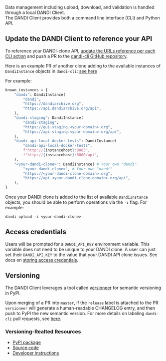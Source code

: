 Data management including upload, download, and validation is handled through a local DANDI Client.  
The DANDI Client provides both a command line interface (CLI) and Python API.

## Update the DANDI Client to reference your API

To reference your DANDI-clone API, [update the URLs reference per each CLI action](https://github.com/dandi/dandi-cli/blob/15196a93310618f8897c7b43444e216bbb094549/dandi/consts.py#L119-L135) and push a PR to the [dandi-cli GitHub repository](https://github.com/dandi/dandi-cli).

Here is an example PR of another clone adding to the available instances of `DandiInstance` objects in `dandi-cli`: [see here](https://github.com/dandi/dandi-cli/pull/1527)

For example:

```python
known_instances = {
    "dandi": DandiInstance(
        "dandi",
        "https://dandiarchive.org",
        "https://api.dandiarchive.org/api",
    ),
    "dandi-staging": DandiInstance(
        "dandi-staging",
        "https://gui-staging.<your-domain>.org",
        "https://api-staging.<your-domain>.org/api",
    ),
    "dandi-api-local-docker-tests": DandiInstance(
        "dandi-api-local-docker-tests",
        f"http://{instancehost}:8085",
        f"http://{instancehost}:8000/api",
    ),
    "<your-dandi-clone>": DandiInstance( # Your own "dandi"
        "<your-dandi-clone>", # Your own "dandi"
        "https://<your-dandi-clone-domain>.org", 
        "https://api.<your-dandi-clone-domain>.org/api", 
    ),
}
```

Once your DANDI clone is added to the list of available `DandiInstance` objects, you should be able to perform operations via the `-i` flag.  For example:

`dandi upload -i <your-dandi-clone>`

## Access credentials

Users will be prompted for a `DANDI_API_KEY`
environment variable.  This variable does not need to be unique to your DANDI clone.  A user can just set their `DANDI_API_KEY` to the value that your DANDI API clone issues.  See docs on [storing access credentials](https://www.dandiarchive.org/handbook/13_upload/#storing-access-credentials).

## Versioning

The DANDI Client leverages a tool called [versioneer](https://pypi.org/project/versioneer/) for semantic versioning in PyPI.

Upon merging of a PR into `master`, if the `release` label is attached to the PR
`versioneer` will generate a human-readable CHANGELOG entry, and then push to PyPI the new semantic version.  For more details on labeling `dandi-cli` pull requests, see [here](https://github.com/dandi/dandi-cli/blob/master/DEVELOPMENT.md#releasing-with-github-actions-auto-and-pull-requests).

### Versioning-Realted Resources
- [PyPI package](https://pypi.org/project/dandi/)
- [Source code](https://github.com/dandi/dandi-cli)
- [Developer instructions](https://github.com/dandi/dandi-cli/blob/master/DEVELOPMENT.md)




